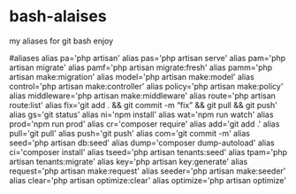 # bash-alaises
my aliases for git bash 
enjoy

#aliases
alias pa='php artisan'
alias pas='php artisan serve'
alias pam='php artisan migrate'
alias pamf='php artisan migrate:fresh'
alias pamm='php artisan make:migration'
alias model='php artisan make:model'
alias control='php artisan make:controller'
alias policy='php artisan make:policy'
alias middleware='php artisan make:middleware'
alias route='php artisan route:list'
alias fix='git add . && git commit -m “fix” && git pull && git push'
alias gs='git status'
alias ni='npm install'
alias wat='npm run watch'
alias prod='npm run prod'
alias cr='composer require'
alias add='git add .'
alias pull='git pull'
alias push='git push'
alias com='git commit -m'
alias seed='php artisan db:seed'
alias dump='composer dump-autoload'
alias ci='composer install'
alias tseed='php artisan tenants:seed'
alias tpam='php artisan tenants:migrate'
alias key='php artisan key:generate'
alias request='php artisan make:request'
alias seeder='php artisan make:seeder'
alias clear='php artisan optimize:clear'
alias optimize='php artisan optimize'


